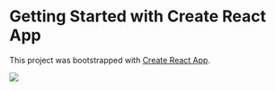 # Getting Started with Create React App

This project was bootstrapped with [Create React App](https://github.com/facebook/create-react-app).

[![](https://s2.gifyu.com/images/chrome-capture6c6e83337289f9fd.gif)](https://gifyu.com/image/RNLC)
